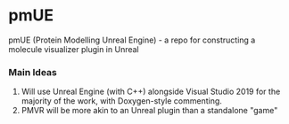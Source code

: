 # pmUE
pmUE (Protein Modelling Unreal Engine) - a repo for constructing a molecule visualizer plugin in Unreal

### Main Ideas
1. Will use Unreal Engine (with C++) alongside Visual Studio 2019 for the majority of the work, with Doxygen-style commenting.
2. PMVR will be more akin to an Unreal plugin than a standalone "game"

